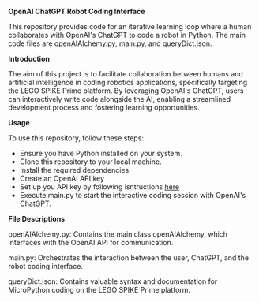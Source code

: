 **OpenAI ChatGPT Robot Coding Interface**

This repository provides code for an iterative learning loop where a human collaborates with OpenAI's ChatGPT to code a robot in Python. The main code files are openAIAlchemy.py, main.py, and queryDict.json.

**Introduction**

The aim of this project is to facilitate collaboration between humans and artificial intelligence in coding robotics applications, specifically targeting the LEGO SPIKE Prime platform. By leveraging OpenAI's ChatGPT, users can interactively write code alongside the AI, enabling a streamlined development process and fostering learning opportunities.

**Usage**

To use this repository, follow these steps:
- Ensure you have Python installed on your system.
- Clone this repository to your local machine.
- Install the required dependencies.
- Create an OpenAI API key
- Set up you API key by following isntructions [here](https://platform.openai.com/docs/quickstart/step-2-set-up-your-api-key) 
- Execute main.py to start the interactive coding session with OpenAI's ChatGPT.

**File Descriptions**

openAIAlchemy.py: Contains the main class openAIAlchemy, which interfaces with the OpenAI API for communication.

main.py: Orchestrates the interaction between the user, ChatGPT, and the robot coding interface.

queryDict.json: Contains valuable syntax and documentation for MicroPython coding on the LEGO SPIKE Prime platform.
